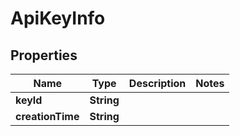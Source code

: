 

# ApiKeyInfo


## Properties

| Name | Type | Description | Notes |
|------------ | ------------- | ------------- | -------------|
|**keyId** | **String** |  |  |
|**creationTime** | **String** |  |  |



